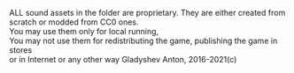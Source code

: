 ALL sound assets in the folder are proprietary.
They are either created from scratch or modded from CC0 ones.       
You may use them only for local running,            
You may not use them for redistributing the game, publishing the game in stores  
or in Internet or any other way
Gladyshev Anton, 2016-2021(c)

